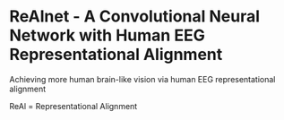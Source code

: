 # ReAlnet - A Convolutional Neural Network with Human EEG Representational Alignment
Achieving more human brain-like vision via human EEG representational alignment

ReAl = Representational Alignment

